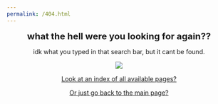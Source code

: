 ```yaml
---
permalink: /404.html
---
```


<p align="center">
<big><big><b>what the hell were you looking for again??</b></big></big>
</p>

<p align="center">
idk what you typed in that search bar, but it cant be found.
</p>

<p align="center">
<img src="https://ac-modding.com/assets/images/misc/olive_higgins.jpg">
</p>

<p align="center">
<a href="https://ac-modding.com/219">Look at an index of all available pages?</a>
</p>

<p align="center">
<a href="https://ac-modding.com">Or just go back to the main page?</a>
</p>
